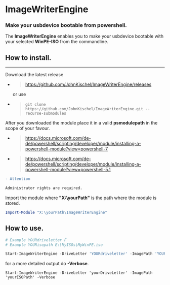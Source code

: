 ﻿# ImageWriterEngine
### Make your usbdevice bootable from powershell.

The **ImageWriterEngine** enables you to make your usbdevice bootable with your selected **WinPE-ISO** from the commandline.

## How to install.
---

Download the latest release
- > https://github.com/JohnKischel/ImageWriterEngine/releases

    or use 

- > ```git clone https://github.com/JohnKischel/ImageWriterEngine.git --recurse-submodules```

After you downloaded the module place it in a valid **psmodulepath** in the scope of your favour.

- > https://docs.microsoft.com/de-de/powershell/scripting/developer/module/installing-a-powershell-module?view=powershell-7
- > https://docs.microsoft.com/de-de/powershell/scripting/developer/module/installing-a-powershell-module?view=powershell-5.1


```diff
- Attention

Administrator rights are required.
```
Import the module where **"X:\yourPath\"** is the path where the module is stored.
```Powershell
Import-Module "X:\yourPath\ImageWriterEngine"
```


## How to use.
```Powershell
# Example YOURdriveletter F
# Example YOURisopath E:\MyISOs\MyWinPE.iso

Start-ImageWriterEngine -DriveLetter 'YOURdriveletter' -ImagePath 'YOURisopath'
```

for a more detailed output do **-Verbose**.
```
Start-ImageWriterEngine -DriveLetter 'yourDriveLetter' -ImagePath 'yourISOPath' -Verbose
```